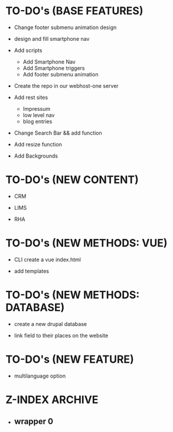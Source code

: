 # TO-DO's (BASE FEATURES)
- Change footer submenu animation design

- design and fill smartphone nav

- Add scripts
    - Add Smartphone Nav
    - Add Smartphone triggers
    - Add footer submenu animation

- Create the repo in our webhost-one server

- Add rest sites
    - Impressum
    - low level nav
    - blog entries

- Change Search Bar && add function

- Add resize function

- Add Backgrounds


# TO-DO's (NEW CONTENT)
- CRM

- LIMS

- RHA


# TO-DO's (NEW METHODS: VUE)
- CLI create a vue index.html

- add templates


# TO-DO's (NEW METHODS: DATABASE)
- create a new drupal database

- link field to their places on the website


# TO-DO's (NEW FEATURE)
- multilanguage option


# Z-INDEX ARCHIVE
- wrapper 0 
    - 